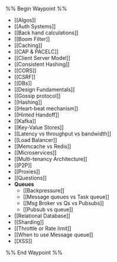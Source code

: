 %% Begin Waypoint %%
- [[Algos]]
- [[Auth Systems]]
- [[Back hand calculations]]
- [[Boom Filter]]
- [[Caching]]
- [[CAP & PACELC]]
- [[Client Server Model]]
- [[Consistent Hashing]]
- [[CORS]]
- [[CSRF]]
- [[DBs]]
- [[Design Fundamentals]]
- [[Gossip protocol]]
- [[Hashing]]
- [[Heart-beat mechanism]]
- [[Hinted Handoff]]
- [[Kafka]]
- [[Key-Value Stores]]
- [[Latency vs throughput vs bandwidth]]
- [[Load Balancer]]
- [[Memcache vs Redis]]
- [[Microservices]]
- [[Multi-tenancy Architecture]]
- [[P2P]]
- [[Proxies]]
- [[Questions]]
- **Queues**
	- [[Backpressure]]
	- [[Message queues vs Task queue]]
	- [[Msg Broker vs Qs vs Pubsubs]]
	- [[Pubsub vs queue]]
- [[Relational Database]]
- [[Sharding]]
- [[Throttle or Rate limit]]
- [[When to use Message queue]]
- [[XSS]]

%% End Waypoint %%